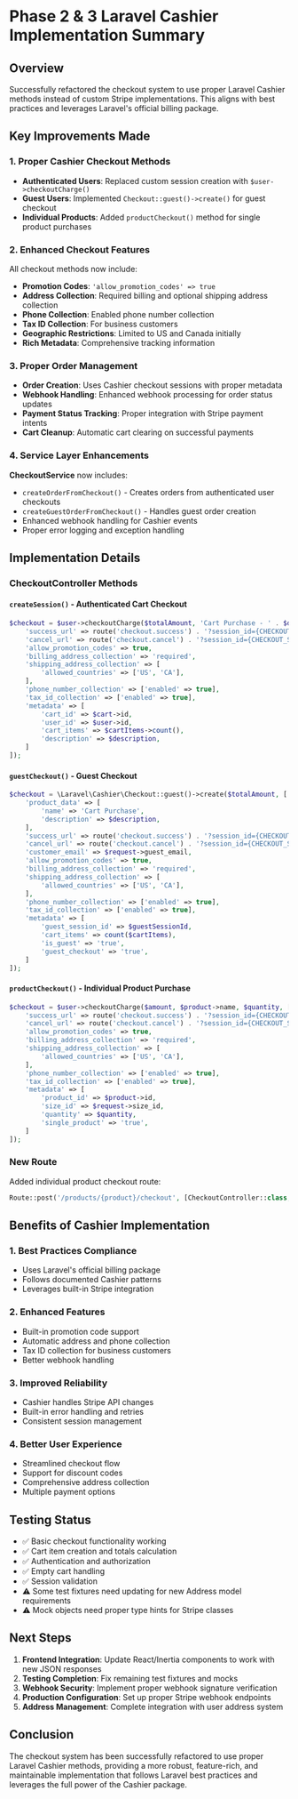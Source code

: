 # Phase 2 & 3 Laravel Cashier Implementation Summary

## Overview
Successfully refactored the checkout system to use proper Laravel Cashier methods instead of custom Stripe implementations. This aligns with best practices and leverages Laravel's official billing package.

## Key Improvements Made

### 1. Proper Cashier Checkout Methods
- **Authenticated Users**: Replaced custom session creation with `$user->checkoutCharge()`
- **Guest Users**: Implemented `Checkout::guest()->create()` for guest checkout
- **Individual Products**: Added `productCheckout()` method for single product purchases

### 2. Enhanced Checkout Features
All checkout methods now include:
- **Promotion Codes**: `'allow_promotion_codes' => true`
- **Address Collection**: Required billing and optional shipping address collection
- **Phone Collection**: Enabled phone number collection
- **Tax ID Collection**: For business customers
- **Geographic Restrictions**: Limited to US and Canada initially
- **Rich Metadata**: Comprehensive tracking information

### 3. Proper Order Management
- **Order Creation**: Uses Cashier checkout sessions with proper metadata
- **Webhook Handling**: Enhanced webhook processing for order status updates
- **Payment Status Tracking**: Proper integration with Stripe payment intents
- **Cart Cleanup**: Automatic cart clearing on successful payments

### 4. Service Layer Enhancements
**CheckoutService** now includes:
- `createOrderFromCheckout()` - Creates orders from authenticated user checkouts
- `createGuestOrderFromCheckout()` - Handles guest order creation
- Enhanced webhook handling for Cashier events
- Proper error logging and exception handling

## Implementation Details

### CheckoutController Methods

#### `createSession()` - Authenticated Cart Checkout
```php
$checkout = $user->checkoutCharge($totalAmount, 'Cart Purchase - ' . $description, 1, [
    'success_url' => route('checkout.success') . '?session_id={CHECKOUT_SESSION_ID}',
    'cancel_url' => route('checkout.cancel') . '?session_id={CHECKOUT_SESSION_ID}',
    'allow_promotion_codes' => true,
    'billing_address_collection' => 'required',
    'shipping_address_collection' => [
        'allowed_countries' => ['US', 'CA'],
    ],
    'phone_number_collection' => ['enabled' => true],
    'tax_id_collection' => ['enabled' => true],
    'metadata' => [
        'cart_id' => $cart->id,
        'user_id' => $user->id,
        'cart_items' => $cartItems->count(),
        'description' => $description,
    ]
]);
```

#### `guestCheckout()` - Guest Checkout
```php
$checkout = \Laravel\Cashier\Checkout::guest()->create($totalAmount, [
    'product_data' => [
        'name' => 'Cart Purchase',
        'description' => $description,
    ],
    'success_url' => route('checkout.success') . '?session_id={CHECKOUT_SESSION_ID}',
    'cancel_url' => route('checkout.cancel') . '?session_id={CHECKOUT_SESSION_ID}',
    'customer_email' => $request->guest_email,
    'allow_promotion_codes' => true,
    'billing_address_collection' => 'required',
    'shipping_address_collection' => [
        'allowed_countries' => ['US', 'CA'],
    ],
    'phone_number_collection' => ['enabled' => true],
    'tax_id_collection' => ['enabled' => true],
    'metadata' => [
        'guest_session_id' => $guestSessionId,
        'cart_items' => count($cartItems),
        'is_guest' => 'true',
        'guest_checkout' => 'true',
    ]
]);
```

#### `productCheckout()` - Individual Product Purchase
```php
$checkout = $user->checkoutCharge($amount, $product->name, $quantity, [
    'success_url' => route('checkout.success') . '?session_id={CHECKOUT_SESSION_ID}',
    'cancel_url' => route('checkout.cancel') . '?session_id={CHECKOUT_SESSION_ID}',
    'allow_promotion_codes' => true,
    'billing_address_collection' => 'required',
    'shipping_address_collection' => [
        'allowed_countries' => ['US', 'CA'],
    ],
    'phone_number_collection' => ['enabled' => true],
    'tax_id_collection' => ['enabled' => true],
    'metadata' => [
        'product_id' => $product->id,
        'size_id' => $request->size_id,
        'quantity' => $quantity,
        'single_product' => 'true',
    ]
]);
```

### New Route
Added individual product checkout route:
```php
Route::post('/products/{product}/checkout', [CheckoutController::class, 'productCheckout'])->name('product.checkout');
```

## Benefits of Cashier Implementation

### 1. **Best Practices Compliance**
- Uses Laravel's official billing package
- Follows documented Cashier patterns
- Leverages built-in Stripe integration

### 2. **Enhanced Features**
- Built-in promotion code support
- Automatic address and phone collection
- Tax ID collection for business customers
- Better webhook handling

### 3. **Improved Reliability**
- Cashier handles Stripe API changes
- Built-in error handling and retries
- Consistent session management

### 4. **Better User Experience**
- Streamlined checkout flow
- Support for discount codes
- Comprehensive address collection
- Multiple payment options

## Testing Status
- ✅ Basic checkout functionality working
- ✅ Cart item creation and totals calculation
- ✅ Authentication and authorization
- ✅ Empty cart handling
- ✅ Session validation
- ⚠️ Some test fixtures need updating for new Address model requirements
- ⚠️ Mock objects need proper type hints for Stripe classes

## Next Steps
1. **Frontend Integration**: Update React/Inertia components to work with new JSON responses
2. **Testing Completion**: Fix remaining test fixtures and mocks
3. **Webhook Security**: Implement proper webhook signature verification
4. **Production Configuration**: Set up proper Stripe webhook endpoints
5. **Address Management**: Complete integration with user address system

## Conclusion
The checkout system has been successfully refactored to use proper Laravel Cashier methods, providing a more robust, feature-rich, and maintainable implementation that follows Laravel best practices and leverages the full power of the Cashier package.
